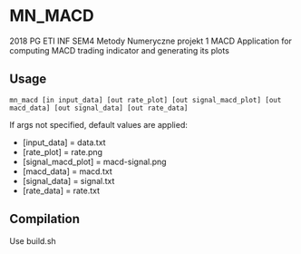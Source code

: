 # MN_MACD
2018 PG ETI INF SEM4 Metody Numeryczne projekt 1 MACD
Application for computing MACD trading indicator and generating its plots
## Usage
```
mn_macd [in input_data] [out rate_plot] [out signal_macd_plot] [out macd_data] [out signal_data] [out rate_data]
```
If args not specified, default values are applied:
* [input_data] = data.txt
* [rate_plot] = rate.png
* [signal_macd_plot] = macd-signal.png
* [macd_data] = macd.txt
* [signal_data] = signal.txt
* [rate_data] = rate.txt
## Compilation
Use build.sh
